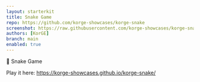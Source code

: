 ```yaml
---
layout: starterkit
title: Snake Game
repo: https://github.com/korge-showcases/korge-snake
screenshot: https://raw.githubusercontent.com/korge-showcases/korge-snake/4d7cd240c8c1f83ee0859f9017c47cb099e8a5b8/screenshot.png
authors: [KorGE]
branch: main
enabled: true
---
```


🐍 Snake Game

Play it here: <https://korge-showcases.github.io/korge-snake/>
